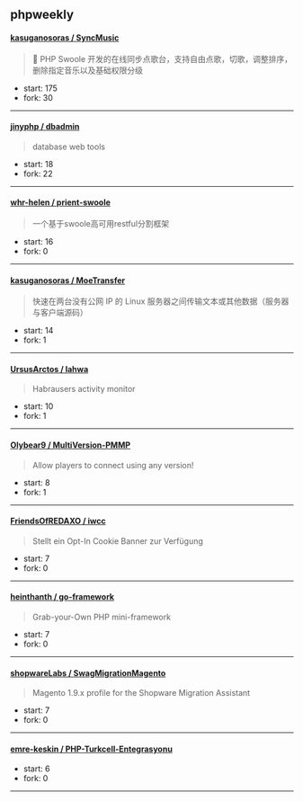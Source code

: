 ## phpweekly

#### [kasuganosoras / SyncMusic](https://github.com/kasuganosoras/SyncMusic)

> 🎵 PHP Swoole 开发的在线同步点歌台，支持自由点歌，切歌，调整排序，删除指定音乐以及基础权限分级

+ start: 175
+ fork: 30

----


#### [jinyphp / dbadmin](https://github.com/jinyphp/dbadmin)

> database web tools

+ start: 18
+ fork: 22

----


#### [whr-helen / prient-swoole](https://github.com/whr-helen/prient-swoole)

> 一个基于swoole高可用restful分割框架

+ start: 16
+ fork: 0

----


#### [kasuganosoras / MoeTransfer](https://github.com/kasuganosoras/MoeTransfer)

> 快速在两台没有公网 IP 的 Linux 服务器之间传输文本或其他数据（服务器与客户端源码）

+ start: 14
+ fork: 1

----


#### [UrsusArctos / lahwa](https://github.com/UrsusArctos/lahwa)

> Habrausers activity monitor

+ start: 10
+ fork: 1

----


#### [Olybear9 / MultiVersion-PMMP](https://github.com/Olybear9/MultiVersion-PMMP)

> Allow players to connect using any version!

+ start: 8
+ fork: 1

----


#### [FriendsOfREDAXO / iwcc](https://github.com/FriendsOfREDAXO/iwcc)

> Stellt ein Opt-In Cookie Banner zur Verfügung

+ start: 7
+ fork: 0

----


#### [heinthanth / go-framework](https://github.com/heinthanth/go-framework)

> Grab-your-Own PHP mini-framework

+ start: 7
+ fork: 0

----


#### [shopwareLabs / SwagMigrationMagento](https://github.com/shopwareLabs/SwagMigrationMagento)

> Magento 1.9.x profile for the Shopware Migration Assistant

+ start: 7
+ fork: 0

----


#### [emre-keskin / PHP-Turkcell-Entegrasyonu](https://github.com/emre-keskin/PHP-Turkcell-Entegrasyonu)

> 

+ start: 6
+ fork: 0

----

